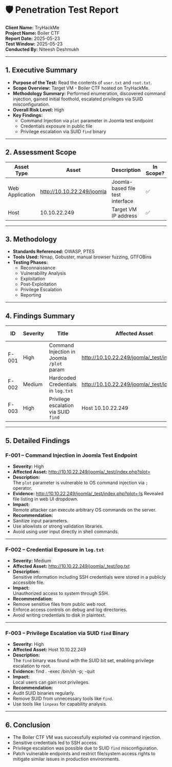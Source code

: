 # 🛡 Penetration Test Report

**Client Name:** TryHackMe  
**Project Name:** Boiler CTF  
**Report Date:** 2025-05-23  
**Test Window:** 2025-05-23  
**Conducted By:** Niteesh Deshmukh  

---

## 1. Executive Summary

- **Purpose of the Test:** Read the contents of `user.txt` and `root.txt`.
- **Scope Overview:** Target VM - Boiler CTF hosted on TryHackMe.
- **Methodology Summary:** Performed enumeration, discovered command injection, gained initial foothold, escalated privileges via SUID misconfiguration.
- **Overall Risk Level:** High
- **Key Findings:**
  - Command Injection via `plot` parameter in Joomla test endpoint
  - Credentials exposure in public file
  - Privilege escalation via SUID `find` binary

---

## 2. Assessment Scope

| Asset Type      | Asset                  | Description                      | In Scope? |
|------------------|------------------------|----------------------------------|-----------|
| Web Application | http://10.10.22.249/joomla     | Joomla-based file test interface| ✅        |
| Host            | 10.10.22.249                   | Target VM IP address             | ✅        |

---

## 3. Methodology

- **Standards Referenced:** OWASP, PTES  
- **Tools Used:** Nmap, Gobuster, manual browser fuzzing, GTFOBins  
- **Testing Phases:**
  - Reconnaissance  
  - Vulnerability Analysis  
  - Exploitation  
  - Post-Exploitation  
  - Privilege Escalation  
  - Reporting  

---

## 4. Findings Summary

| ID     | Severity | Title                                      | Affected Asset        | CVSS Score |
|--------|----------|---------------------------------------------|------------------------|------------|
| F-001  | High     | Command Injection in Joomla `/plot` param  | http://10.10.22.249/joomla/_test/index.php | 9.0        |
| F-002  | Medium   | Hardcoded Credentials in `log.txt`         | http://10.10.22.249/joomla/_test/log.txt   | 6.5        |
| F-003  | High     | Privilege escalation via SUID `find`       | Host 10.10.22.249              | 7.8        |

---

## 5. Detailed Findings

### F-001 – Command Injection in Joomla Test Endpoint

- **Severity:** High  
- **Affected Asset:** http://10.10.22.249/joomla/_test/index.php?plot=  
- **Description:**  
  The `plot` parameter is vulnerable to OS command injection via `;` operator.  
- **Evidence:**
  http://10.10.22.249/joomla/_test/index.php?plot=;ls
  Revealed file listing in web UI dropdown.
- **Impact:**  
Remote attacker can execute arbitrary OS commands on the server.  
- **Recommendation:**  
- Sanitize input parameters.
- Use allowlists or strong validation libraries.
- Avoid using user input directly in shell commands.  

---

### F-002 – Credential Exposure in `log.txt`

- **Severity:** Medium  
- **Affected Asset:** http://10.10.22.249/joomla/_test/log.txt  
- **Description:**  
Sensitive information including SSH credentials were stored in a publicly accessible file.  
- **Impact:**  
Unauthorized access to system through SSH.  
- **Recommendation:**  
- Remove sensitive files from public web root.
- Enforce access controls on debug and log directories.
- Avoid writing credentials to disk in plaintext.  

---

### F-003 – Privilege Escalation via SUID `find` Binary

- **Severity:** High  
- **Affected Asset:** Host 10.10.22.249
- **Description:**  
The `find` binary was found with the SUID bit set, enabling privilege escalation to root.  
- **Evidence:**
  find . -exec /bin/sh -p; -quit
- **Impact:**  
Local users can gain root privileges.  
- **Recommendation:**  
- Audit SUID binaries regularly.
- Remove SUID from unnecessary tools like `find`.
- Use tools like `linpeas` for capability analysis.

---

## 6. Conclusion

- The Boiler CTF VM was successfully exploited via command injection.
- Sensitive credentials led to SSH access.
- Privilege escalation was possible due to SUID `find` misconfiguration.
- Patch vulnerable endpoints and restrict file/system access rights to mitigate similar issues in production environments.

